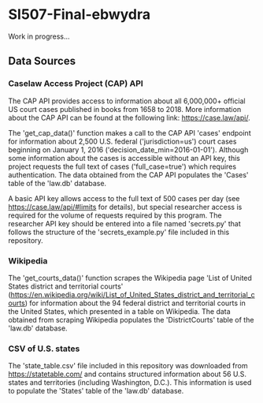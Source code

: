 # SI507-Final-ebwydra

Work in progress...

## Data Sources

### Caselaw Access Project (CAP) API

The CAP API provides access to information about all 6,000,000+ official US court cases published in books from 1658 to 2018. More information about the CAP API can be found at the following link: https://case.law/api/.

The 'get_cap_data()' function makes a call to the CAP API 'cases' endpoint for information about 2,500 U.S. federal ('jurisdiction=us') court cases beginning on January 1, 2016 ('decision_date_min=2016-01-01'). Although some information about the cases is accessible without an API key, this project requests the full text of cases ('full_case=true') which requires authentication. The data obtained from the CAP API populates the 'Cases' table of the 'law.db' database.

A basic API key allows access to the full text of 500 cases per day (see https://case.law/api/#limits for details), but special researcher access is required for the volume of requests required by this program. The researcher API key should be entered into a file named 'secrets.py' that follows the structure of the 'secrets_example.py' file included in this repository.

### Wikipedia

The 'get_courts_data()' function scrapes the Wikipedia page 'List of United States district and territorial courts' (https://en.wikipedia.org/wiki/List_of_United_States_district_and_territorial_courts) for information about the 94 federal district and territorial courts in the United States, which presented in a table on Wikipedia. The data obtained from scraping Wikipedia populates the 'DistrictCourts' table of the 'law.db' database.

### CSV of U.S. states

The 'state_table.csv' file included in this repository was downloaded from https://statetable.com/ and contains structured information about 56 U.S. states and territories (including Washington, D.C.). This information is used to populate the 'States' table of the 'law.db' database.
